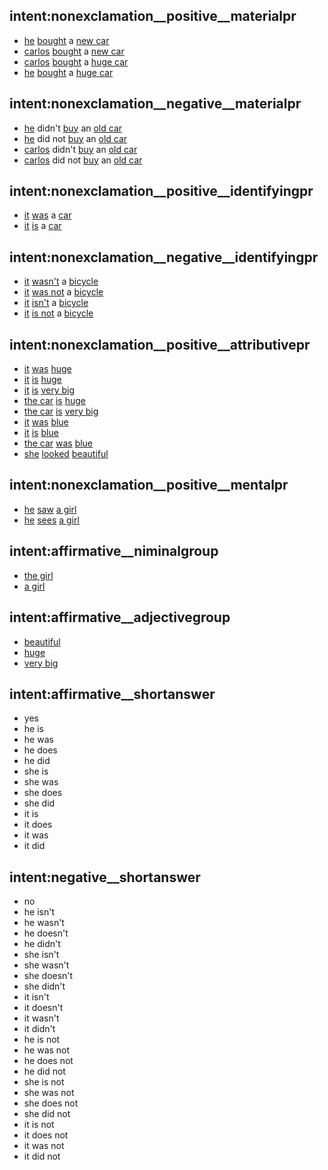 ## intent:nonexclamation__positive__materialpr
- [he](actor) [bought](materialpr) a [new car](goal)
- [carlos](actor) [bought](materialpr) a [new car](goal)
- [carlos](actor) [bought](materialpr) a [huge car](goal)
- [he](actor) [bought](materialpr) a [huge car](goal)

## intent:nonexclamation__negative__materialpr
- [he](actor) didn't [buy](materialpr) an [old car](goal)
- [he](actor) did not [buy](materialpr) an [old car](goal)
- [carlos](actor) didn't [buy](materialpr) an [old car](goal)
- [carlos](actor) did not [buy](materialpr) an [old car](goal)

## intent:nonexclamation__positive__identifyingpr
- [it](identified) [was](identifyingpr) a [car](identifier)
- [it](identified) [is](identifyingpr) a [car](identifier)

## intent:nonexclamation__negative__identifyingpr
- [it](identified) [wasn't](identifyingpr) a [bicycle](identifier)
- [it](identified) [was not](identifyingpr) a [bicycle](identifier)
- [it](identified) [isn't](identifyingpr) a [bicycle](identifier)
- [it](identified) [is not](identifyingpr) a [bicycle](identifier)

## intent:nonexclamation__positive__attributivepr
- [it](carrier) [was](attributivepr) [huge](attributive)
- [it](carrier) [is](attributivepr) [huge](attributive)
- [it](carrier) [is](attributivepr) [very big](attributive)
- [the car](carrier) [is](attributivepr) [huge](attributive)
- [the car](carrier) [is](attributivepr) [very big](attributive)
- [it](carrier) [was](attributivepr) [blue](attributive)
- [it](carrier) [is](attributivepr) [blue](attributive)
- [the car](carrier) [was](attributivepr) [blue](attributive)
- [she](carrier) [looked](attributivepr) [beautiful](attributive)

## intent:nonexclamation__positive__mentalpr
- [he](sensor) [saw](mentalpr) [a girl](phenomenon)
- [he](sensor) [sees](mentalpr) [a girl](phenomenon)

## intent:affirmative__niminalgroup
- [the girl](nominalgrp)
- [a girl](nominalgrp)

## intent:affirmative__adjectivegroup
- [beautiful](adjectivegrp)
- [huge](adjectivegrp)
- [very big](adjectivegrp)

## intent:affirmative__shortanswer
- yes
- he is
- he was
- he does
- he did
- she is
- she was
- she does
- she did
- it is
- it does
- it was
- it did

## intent:negative__shortanswer
- no
- he isn't
- he wasn't
- he doesn't
- he didn't
- she isn't
- she wasn't
- she doesn't
- she didn't
- it isn't
- it doesn't
- it wasn't
- it didn't
- he is not
- he was not
- he does not
- he did not
- she is not
- she was not
- she does not
- she did not
- it is not
- it does not
- it was not
- it did not
